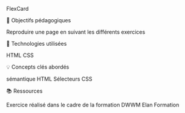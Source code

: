 FlexCard

🎯 Objectifs pédagogiques

Reproduire une page en suivant les différents exercices

🔧 Technologies utilisées

HTML
CSS

💡 Concepts clés abordés

sémantique HTML
Sélecteurs CSS


📚 Ressources

Exercice réalisé dans le cadre de la formation DWWM Elan Formation
